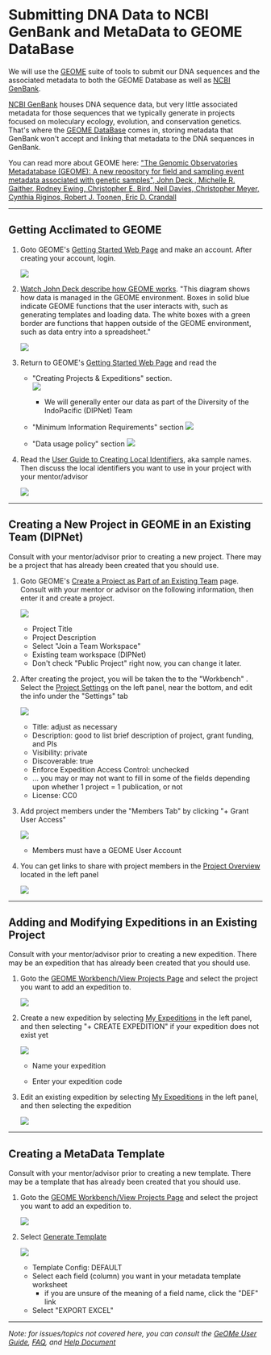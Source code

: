 # Submitting DNA Data to NCBI GenBank and MetaData to GEOME DataBase

We will use the [GEOME](https://geome-db.org/) suite of tools to submit our DNA sequences and the associated metadata to both the GEOME Database as well as [NCBI GenBank](https://www.ncbi.nlm.nih.gov/). 

[NCBI GenBank](https://www.ncbi.nlm.nih.gov/) houses DNA sequence data, but very little associated metadata for those sequences that we typically generate in projects focused on moleculary ecology, evolution, and conservation genetics.  That's where the [GEOME DataBase](https://geome-db.org/) comes in, storing metadata that GenBank won't accept and linking that metadata to the DNA sequences in GenBank.  

You can read more about GEOME here:
["The Genomic Observatories Metadatabase (GEOME): A new repository for field and sampling event metadata associated with genetic samples", John Deck , Michelle R. Gaither, Rodney Ewing, Christopher E. Bird, Neil Davies, Christopher Meyer, Cynthia Riginos, Robert J. Toonen, Eric D. Crandall](https://doi.org/10.1371/journal.pbio.2002925)

---

## Getting Acclimated to GEOME



1. Goto GEOME's [Getting Started Web Page](https://geome-db.org/about) and make an account. After creating your account, login.

	![](geome_login.png)

2. [Watch John Deck describe how GEOME works](https://www.youtube.com/watch?v=cuAN9LbDO-U).  "This diagram shows how data is managed in the GEOME environment. Boxes in solid blue indicate GEOME functions that the user interacts with, such as generating templates and loading data. The white boxes with a green border are functions that happen outside of the GEOME environment, such as data entry into a spreadsheet."  
 
	![](https://geome-db.org/docs/geomeWorkflow.png)

2. Return to GEOME's [Getting Started Web Page](https://geome-db.org/about) and read the

	* "Creating Projects & Expeditions" section.  
	![](https://geome-db.org/img/expeditionProjectTeamGraphic.png)
		* We will generally enter our data as part of the Diversity of the IndoPacific (DIPNet) Team

	* "Minimum Information Requirements" section
	![](geome_minimuminfo.PNG)

	* "Data usage policy" section
	![](geome_policy.png)

3. Read the [User Guide to Creating Local Identifiers](https://fims.readthedocs.io/en/latest/fims/identifiers.html), aka sample names.  Then discuss the local identifiers you want to use in your project with your mentor/advisor

	![](geome_identifiers.png)

---


## Creating a New Project in GEOME in an Existing Team (DIPNet)

Consult with your mentor/advisor prior to creating a new project.  There may be a project that has already been created that you should use.

1. Goto GEOME's [Create a Project as Part of an Existing Team](https://geome-db.org/project/new) page. Consult with your mentor or advisor on the following information, then enter it and create a project. 

	![](geome_newproject.png)

	* Project Title
	* Project Description
	* Select "Join a Team Workspace"
	* Existing team workspace (DIPNet)
	* Don't check "Public Project" right now, you can change it later.

2. After creating the project, you will be taken the to the "Workbench" . Select the [Project Settings](https://geome-db.org/workbench/project/settings) on the left panel, near the bottom, and edit the info under the "Settings" tab

	![](geome_projectsettings.png)

	* Title: adjust as necessary
	* Description: good to list brief description of project, grant funding, and PIs
	* Visibility: private
	* Discoverable: true
	* Enforce Expedition Access Control: unchecked
	* ...  you may or may not want to fill in some of the fields depending upon whether 1 project = 1 publication, or not
	* License: CC0

3. Add project members under the "Members Tab" by clicking "+ Grant User Access"

	![](geom_projectmembers.png)

	* Members must have a GEOME User Account

4. You can get links to share with project members in the [Project Overview](https://geome-db.org/workbench/project-overview) located in the left panel

	![](geome_projectoverview.png)

---


## Adding and Modifying Expeditions in an Existing Project

Consult with your mentor/advisor prior to creating a new expedition.  There may be an expedition that has already been created that you should use. 

1. Goto the [GEOME Workbench/View Projects Page](https://geome-db.org/workbench/dashboard) and select the project you want to add an expedition to.  

	![](geome_viewprojects.png)

2. Create a new expedition by selecting [My Expeditions](https://geome-db.org/workbench/expeditions) in the left panel, and then selecting "+ CREATE EXPEDITION" if your expedition does not exist yet

	![](geome_myexpeditions.png)

	* Name your expedition
	
	* Enter your expedition code

3. Edit an existing expedition by selecting [My Expeditions](https://geome-db.org/workbench/expeditions) in the left panel, and then selecting the expedition

	![](geome_editexpedition.png)

---


## Creating a MetaData Template

Consult with your mentor/advisor prior to creating a new template.  There may be a template that has already been created that you should use.

1. Goto the [GEOME Workbench/View Projects Page](https://geome-db.org/workbench/dashboard) and select the project you want to add an expedition to.  

	![](geome_viewprojects.png)

2. Select [Generate Template](https://geome-db.org/workbench/template) 

	![](geome_template.png)

	* Template Config: DEFAULT
	* Select each field (column) you want in your metadata template worksheet
		* if you are unsure of the meaning of a field name, click the "DEF" link
	* Select "EXPORT EXCEL"

---

_Note: for issues/topics not covered here, you can consult the [GeOMe User Guide](https://docs.google.com/document/d/1j94NWlrcwu85xGaRda98SSTpRFgRg_RcrYG4Qs5CB1w/edit?usp=sharing), [FAQ](https://docs.google.com/document/d/1tEFpclCyJ6aLnypmtdfdjLVhiWQ-rYhGqu5eGhq3s5s/edit?usp=sharing), and [Help Document](https://geome-db.org/docs/helpDocumentation.pdf)_

